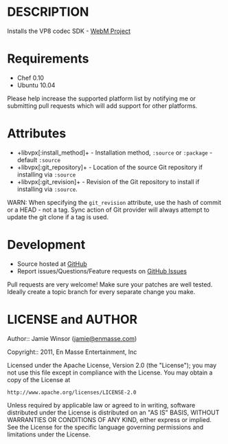 DESCRIPTION
===========

Installs the VP8 codec SDK - [WebM Project](http://www.webmproject.org/code/)

Requirements
============

* Chef 0.10
* Ubuntu 10.04

Please help increase the supported platform list by notifying me or submitting pull requests which will add support for other platforms.

Attributes
==========

* +libvpx[:install_method]+ - Installation method, `:source` or `:package` - default `:source`
* +libvpx[:git_repository]+ - Location of the source Git repository if installing via `:source`
* +libvpx[:git_revision]+ - Revision of the Git repository to install if installing via `:source`.

WARN: When specifying the `git_revision` attribute, use the hash of commit or a HEAD - not a tag. Sync action of Git provider will always attempt to update the git clone if a tag is used.

Development
===========

* Source hosted at [GitHub](https://github.com/enmasse-entertainment/libvpx-cookbook)
* Report issues/Questions/Feature requests on [GitHub Issues](https://github.com/enmasse-entertainment/libvpx-cookbook/issues)

Pull requests are very welcome! Make sure your patches are well tested.
Ideally create a topic branch for every separate change you make.

LICENSE and AUTHOR
==================

Author:: Jamie Winsor (<jamie@enmasse.com>)

Copyright:: 2011, En Masse Entertainment, Inc

Licensed under the Apache License, Version 2.0 (the "License");
you may not use this file except in compliance with the License.
You may obtain a copy of the License at

    http://www.apache.org/licenses/LICENSE-2.0

Unless required by applicable law or agreed to in writing, software
distributed under the License is distributed on an "AS IS" BASIS,
WITHOUT WARRANTIES OR CONDITIONS OF ANY KIND, either express or implied.
See the License for the specific language governing permissions and
limitations under the License.